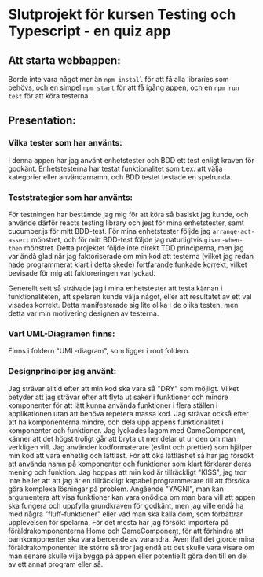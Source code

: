 # Slutprojekt för kursen Testing och Typescript - en quiz app

## Att starta webbappen:

Borde inte vara något mer än `npm install` för att få alla libraries som behövs, och en simpel `npm start` för att få igång appen, och en `npm run test` för att köra testerna.

## Presentation:

### Vilka tester som har använts:

I denna appen har jag använt enhetstester och BDD ett test enligt kraven för godkänt. Enhetstesterna har testat funktionalitet som t.ex. att välja kategorier eller användarnamn, och BDD testet testade en spelrunda.

### Teststrategier som har använts:

För testningen har bestämde jag mig för att köra så basiskt jag kunde, och använde därför reacts testing library och jest för mina enhetstester, samt cucumber.js för mitt BDD-test. För mina enhetstester följde jag `arrange-act-assert` mönstret, och för mitt BDD-test följde jag naturligtvis `given-when-then` mönstret. Detta projektet följde inte direkt TDD principerna, men jag var ändå glad när jag faktoriserade om min kod att testerna (vilket jag redan hade programmerat klart i detta skede) fortfarande funkade korrekt, vilket bevisade för mig att faktoreringen var lyckad.

Generellt sett så strävade jag i mina enhetstester att testa kärnan i funktionaliteten, att spelaren kunde välja något, eller att resultatet av ett val visades korrekt. Detta manifesterade sig lite olika i de olika testen, men detta var min motivering designen av testerna.

### Vart UML-Diagramen finns:

Finns i foldern "UML-diagram", som ligger i root foldern.

### Designprinciper jag använt:

Jag strävar alltid efter att min kod ska vara så "DRY" som möjligt. Vilket betyder att jag strävar efter att flyta ut saker i funktioner och mindre komponenter för att lätt kunna använda funktioner i flera ställen i applikationen utan att behöva repetera massa kod. Jag strävar också efter att ha komponenterna mindre, och dela upp appens funktionalitet i komponenter och funktioner. Jag lyckades lagom med GameComponent, känner att det högst troligt går att bryta ut mer delar ut ur den om man verkligen vill. Jag använder kodformaterare (eslint och prettier) som hjälper min kod att vara enhetlig och lättläst. För att öka lättläshet så har jag försökt att använda namn på komponenter och funktioner som klart förklarar deras mening och funktion. Jag hoppas att min kod är tillräckligt "KISS", jag tror inte heller att att jag är en tillräckligt kapabel programmerare till att försöka göra komplexa lösningar på problem. Angående "YAGNI", man kan argumentera att visa funktioner kan vara onödiga om man bara vill att appen ska fungera och uppfylla grundkraven för godkänt, men jag ville endå ha med några "fluff-funktioner" eller vad man ska kalla dom, som förbättrar upplevelsen för spelarna. För det mesta har jag försökt importera på föräldrakomponenterna Home och GameComponent, för att förhindra att barnkomponenter ska vara beroende av varandra. Även ifall det gjorde mina föräldrakomponenter lite större så tror jag endå att det skulle vara visare om man senare skulle vilja bygga på appen eller potentiellt göra den till en del av ett annat program eller så.
